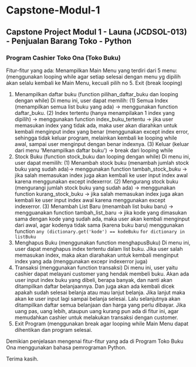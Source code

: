 # Capstone-Modul-1
## Capstone Project Modul 1 - Launa (JCDSOL-013) - Penjualan Barang Toko - Python
### Program Cashier Toko Ona (Toko Buku)

Fitur-fitur yang ada:
Menampilkan Main Menu yang terdiri dari 5 menu: (menggunakan looping while agar setiap selesai dengan menu yg dipilih akan selalu kembali ke Main Menu, kecuali pilih no 5. Exit (break looping)

  1. Menampilkan daftar buku (function pilihan_daftar_buku dan looping dengan while)
     Di menu ini, user dapat memilih:
     (1) Semua Index (menampilkan semua list buku yang ada) -> menggunakan function daftar_buku.
     (2) Index tertentu (hanya menampilakan 1 index yang dipilih) -> menggunakan function index_buku_tertentu -> jika user            memasukan index yang tidak ada, maka user akan diarahkan untuk kembali menginput index yang benar (menggunakan               except index error, sehingga tidak keluar program, melainkan kembali ke looping while awal, sampai user menginput            dengan benar indexnya.
     (3) Keluar (keluar dari menu 'Menampilkan daftar buku') -> break dari looping while
  2. Stock Buku (function stock_buku dan looping dengan while)
     Di menu ini, user dapat memilih:
     (1) Menambah stock buku (menambah jumlah stock buku yang sudah ada)-> menggunakan function tambah_stock_buku -> jika             salah memasukan index juga akan kembali ke user input index awal karena menggunakan except indexerror.
     (2) Mengurang stock buku (mengurangi jumlah stock buku yang sudah ada) -> menggunakan function kurang_stock_buku ->              jika salah memasukan index juga akan kembali ke user input index awal karena menggunakan except indexerror.
     (3) Menambah List Baru (menambah list buku baru) -> mengguanakan function tambah_list_baru -> jika kode yang dimasukan           sama dengan kode yang sudah ada, maka user akan kembali menginput dari awal, agar kodenya tidak sama (karena buku            baru) menggunakan function `any (dictionary.get('kode') == kodeBuku`
                                     `for dictionary in listBuku`
  3. Menghapus Buku (menggunakan function menghapusBuku)
     Di menu ini, user dapat menghapus index tertentu dalam list buku. Jika user salah memasukan index, maka akan diarahakan      untuk kembali menginput index yang ada (menggunakan excepr indexerror juga)
  4. Transaksi (menggunakan function transaksi)
     Di menu ini, user yaitu cashier dapat melayani customer yang hendak membeli buku. Akan ada user input index buku yang        dibeli, berapa banyak, dan nanti akan ditampilkan daftar belanjaannya. Dan juga akan ada kembali dicek apakah sudah          selesai belanja atau mau lanjut belanja. Jika lanjut maka akan ke user input lagi sampai belanja selesai.
     Lalu selanjutnya akan ditampilkan daftar semua belanjaan dan harga yang perlu dibayar. Jika uang pas, uang lebih,            ataupun uang kurang pun ada di fitur ini, agar memudahkan cashier untuk melakukan transaksi dengan customer.  
  5. Exit Program (menggunakan break agar looping while Main Menu dapat dihentikan dan program selesai.

Demikian penjelasan mengenai fitur-fitur yang ada di Program Toko Buku Ona menggunakan bahasa pemrograman Python.

Terima kasih.
   
